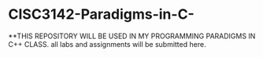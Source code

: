# CISC3142-Paradigms-in-C-

**THIS REPOSITORY WILL BE USED IN MY PROGRAMMING PARADIGMS IN C++ CLASS.
all labs and assignments will be submitted here.
